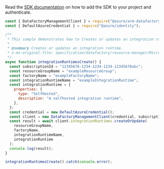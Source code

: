 Read the [SDK documentation](https://github.com/Azure/azure-sdk-for-js/blob/%40azure%2Farm-datafactory_10.6.0/sdk/datafactory/arm-datafactory/README.md) on how to add the SDK to your project and authenticate.

```javascript
const { DataFactoryManagementClient } = require("@azure/arm-datafactory");
const { DefaultAzureCredential } = require("@azure/identity");

/**
 * This sample demonstrates how to Creates or updates an integration runtime.
 *
 * @summary Creates or updates an integration runtime.
 * x-ms-original-file: specification/datafactory/resource-manager/Microsoft.DataFactory/stable/2018-06-01/examples/IntegrationRuntimes_Create.json
 */
async function integrationRuntimesCreate() {
  const subscriptionId = "12345678-1234-1234-1234-12345678abc";
  const resourceGroupName = "exampleResourceGroup";
  const factoryName = "exampleFactoryName";
  const integrationRuntimeName = "exampleIntegrationRuntime";
  const integrationRuntime = {
    properties: {
      type: "SelfHosted",
      description: "A selfhosted integration runtime",
    },
  };
  const credential = new DefaultAzureCredential();
  const client = new DataFactoryManagementClient(credential, subscriptionId);
  const result = await client.integrationRuntimes.createOrUpdate(
    resourceGroupName,
    factoryName,
    integrationRuntimeName,
    integrationRuntime
  );
  console.log(result);
}

integrationRuntimesCreate().catch(console.error);
```
